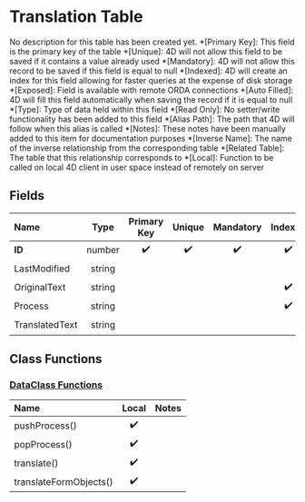 ﻿# Translation Table
No description for this table has been created yet.
*[Primary Key]: This field is the primary key of the table
*[Unique]: 4D will not allow this field to be saved if it contains a value already used
*[Mandatory]: 4D will not allow this record to be saved if this field is equal to null
*[Indexed]: 4D will create an index for this field allowing for faster queries at the expense of disk storage
*[Exposed]: Field is available with remote ORDA connections
*[Auto Filled]: 4D will fill this field automatically when saving the record if it is equal to null
*[Type]: Type of data held within this field
*[Read Only]: No setter/write functionality has been added to this field
*[Alias Path]: The path that 4D will follow when this alias is called
*[Notes]: These notes have been manually added to this item for documentation purposes
*[Inverse Name]: The name of the inverse relationship from the corresponding table
*[Related Table]: The table that this relationship corresponds to
*[Local]: Function to be called on local 4D client in user space instead of remotely on server
## Fields
|Name|Type|Primary Key|Unique|Mandatory|Indexed|Exposed|Auto Filled|Notes|
|:---|:---:|:---:|:---:|:---:|:---:|:---:|:---:|:---:|
|**ID**|number|✔️|✔️|✔️|✔️|✔️|✔️||
|LastModified|string|||||✔️|||
|OriginalText|string||||✔️|✔️|||
|Process|string||||✔️|✔️|||
|TranslatedText|string|||||✔️|||
## Class Functions
### [DataClass Functions](https://github.com/synthotec/SynthoTec-4D/blob/main/Project/Sources/Classes/Translation.4dm)
|Name|Local|Notes|
|:---|:---:|:---:|
|pushProcess()|✔️||
|popProcess()|✔️||
|translate()|✔️||
|translateFormObjects()|✔️||